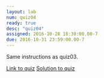 ```yaml
---
layout: lab 
num: quiz04 
ready: true
desc: "quiz04"
assigned: 2016-10-28 18:30:00.00-7
due: 2016-10-31 23:59:00.00-7
---
```


Same instructions as quiz03.

[Link to quiz](http://www.quia.com/quiz/6061493.html)
[Solution to quiz](https://drive.google.com/file/d/0B__7284Jee0fS0dqQUNpeVFoVjg/view?usp=sharing)
